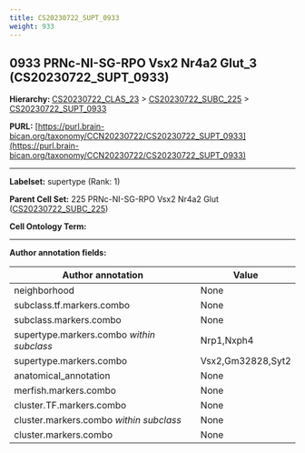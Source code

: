 ```yaml
---
title: CS20230722_SUPT_0933
weight: 933
---
```

## 0933 PRNc-NI-SG-RPO Vsx2 Nr4a2 Glut_3 (CS20230722_SUPT_0933)
<b>Hierarchy: </b>
[CS20230722_CLAS_23](../CS20230722_CLAS_23) >
[CS20230722_SUBC_225](../CS20230722_SUBC_225) >
[CS20230722_SUPT_0933](../CS20230722_SUPT_0933)

**PURL:** [https://purl.brain-bican.org/taxonomy/CCN20230722/CS20230722_SUPT_0933](https://purl.brain-bican.org/taxonomy/CCN20230722/CS20230722_SUPT_0933)

---


**Labelset:** supertype (Rank: 1)

**Parent Cell Set:** 225 PRNc-NI-SG-RPO Vsx2 Nr4a2 Glut ([CS20230722_SUBC_225](../CS20230722_SUBC_225))



**Cell Ontology Term:** 

[MARKER GENES.]: #


---

[TRANSFERRED ANNOTATIONS.]: #


[AUTHOR ANNOTATION FIELDS.]: #


**Author annotation fields:**

| Author annotation | Value |
|-------------------|-------|
|neighborhood|None|
|subclass.tf.markers.combo|None|
|subclass.markers.combo|None|
|supertype.markers.combo _within subclass_|Nrp1,Nxph4|
|supertype.markers.combo|Vsx2,Gm32828,Syt2|
|anatomical_annotation|None|
|merfish.markers.combo|None|
|cluster.TF.markers.combo|None|
|cluster.markers.combo _within subclass_|None|
|cluster.markers.combo|None|
